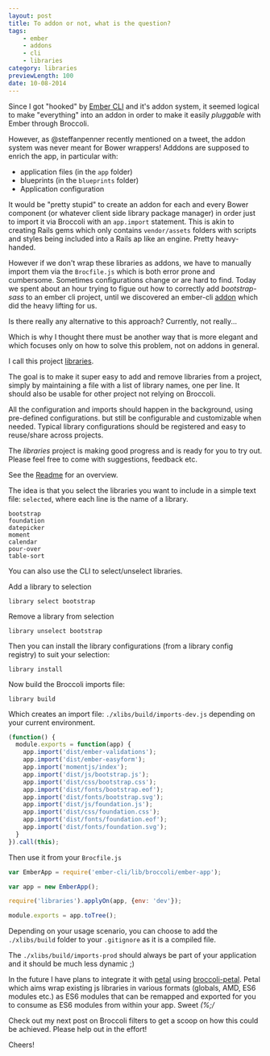 ```yaml
---
layout: post
title: To addon or not, what is the question?
tags:
    - ember
    - addons
    - cli
    - libraries
category: libraries
previewLength: 100
date: 10-08-2014
---
```


Since I got "hooked" by [Ember CLI](http://www.ember-cli.com/) and it's addon system, it seemed logical to make "everything" into an addon in order to make it easily *pluggable* with Ember through Broccoli.

However, as @steffanpenner recently mentioned on a tweet, the addon system was never meant for Bower wrappers! Adddons are supposed to enrich the app, in particular with:

- application files (in the `app` folder)
- blueprints (in the `blueprints` folder)
- Application configuration

<!--more-->

It would be "pretty stupid" to create an addon for each and every Bower component (or whatever client side library package manager)
in order just to import it via Broccoli with an `app.import` statement.
This is akin to creating Rails gems which only contains `vendor/assets` folders with scripts and styles being included
into a Rails ap like an engine. Pretty heavy-handed.

However if we don't wrap these libraries as addons, we have to manually import them via the `Brocfile.js` which is both error prone
 and cumbersome. Sometimes configurations change or are hard to find. Today we spent about an hour trying to figue out how to correctly
 add *bootstrap-sass* to an ember cli project, until we discovered an ember-cli [addon](https://www.npmjs.org/package/ember-cli-bootstrap-sass)
 which did the heavy lifting for us.

Is there really any alternative to this approach? Currently, not really...

Which is why I thought there must be another way that is more elegant and which focuses only on how to solve this problem, not on
addons in general.

I call this project [libraries](https://github.com/kristianmandrup/libraries).

The goal is to make it super easy to add and remove libraries from a project, simply by maintaining a file with a list of library names,
 one per line. It should also be usable for other project not relying on Broccoli.

All the configuration and imports should happen in the background, using pre-defined configurations. but still be configurable
and customizable when needed. Typical library configurations should be registered and easy to reuse/share across projects.

The *libraries* project is making good progress and is ready for you to try out. Please feel free to come with
suggestions, feedback etc.

See the [Readme](https://github.com/kristianmandrup/libraries/blob/master/README.md) for an overview.

The idea is that you select the libraries you want to include in a simple text file: `selected`,
where each line is the name of a library.

```
bootstrap
foundation
datepicker
moment
calendar
pour-over
table-sort
```

You can also use the CLI to select/unselect libraries.

Add a library to selection

`library select bootstrap`

Remove a library from selection

`library unselect bootstrap`

Then you can install the library configurations (from a library config registry) to suit your selection:

`library install`

Now build the Broccoli imports file:

`library build`

Which creates an import file: `./xlibs/build/imports-dev.js` depending on your current environment.

```js
(function() {
  module.exports = function(app) {
    app.import('dist/ember-validations');
    app.import('dist/ember-easyform');
    app.import('momentjs/index');
    app.import('dist/js/bootstrap.js');
    app.import('dist/css/bootstrap.css');
    app.import('dist/fonts/bootstrap.eof');
    app.import('dist/fonts/bootstrap.svg');
    app.import('dist/js/foundation.js');
    app.import('dist/css/foundation.css');
    app.import('dist/fonts/foundation.eof');
    app.import('dist/fonts/foundation.svg');
  }
}).call(this);
```

Then use it from your `Brocfile.js`

```javascript
var EmberApp = require('ember-cli/lib/broccoli/ember-app');

var app = new EmberApp();

require('libraries').applyOn(app, {env: 'dev'});

module.exports = app.toTree();
```

Depending on your usage scenario, you can choose to add the `./xlibs/build` folder to your `.gitignore` as
 it is a compiled file.

The `./xlibs/build/imports-prod` should always be part of your application and it should be much less dynamic ;)

In the future I have plans to integrate it with [petal](https://github.com/stefanpenner/petal) using [broccoli-petal](https://github.com/abuiles/broccoli-petal).
Petal which aims wrap existing js libraries in various formats (globals, AMD, ES6 modules etc.) as ES6 modules that can be remapped and exported
for you to consume as ES6 modules from within your app. Sweet *(%;/*

Check out my next post on Broccoli filters to get a scoop on how this could be achieved. Please help out in the effort!

Cheers!
